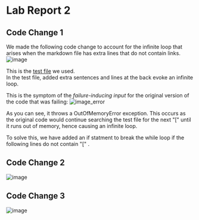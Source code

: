 # Lab Report 2

## Code Change 1 

We made the following code change to account for the infinite loop that arises when the markdown file has extra lines that do not contain links. 
![image](https://user-images.githubusercontent.com/103202818/164816486-d654dcd5-82ed-4ba0-b976-fa8bf8fc4d25.png)

This is the 
[test file](https://jadechng.github.io/markdown-parser/test-file.md) we used.\
In the test file, added extra sentences and lines at the back evoke an infinite loop.


This is the symptom of the *failure-inducing input* for the original version of the code that was failing: 
![image_error](https://user-images.githubusercontent.com/103202818/164817580-39d9c43c-7ab7-4edf-acc1-416510dd8bad.png)

As you can see, it throws a OutOfMemoryError exception. This occurs as the original code would continue searching the test file for the next "[" until it runs out of memory, hence causing an infinite loop. 

To solve this, we have added an if statment to break the while loop if the following lines do not contain "[" . 


## Code Change 2
![image]()

## Code Change 3
![image]()
